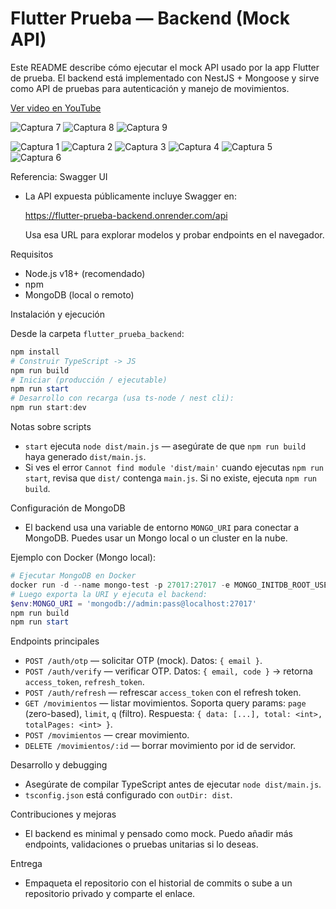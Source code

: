 # Flutter Prueba — Backend (Mock API)

Este README describe cómo ejecutar el mock API usado por la app Flutter de prueba. El backend está implementado con NestJS + Mongoose y sirve como API de pruebas para autenticación y manejo de movimientos.

[Ver video en YouTube](https://youtu.be/pVl4b69sT-Y)

![Captura 7](imagenes/Captura%20de%20pantalla%202025-09-18%20201724.png)
![Captura 8](imagenes/Captura%20de%20pantalla%202025-09-18%20201733.png)
![Captura 9](imagenes/Captura%20de%20pantalla%202025-09-18%20201739.png)

![Captura 1](imagenes/Captura%20de%20pantalla%202025-09-18%20201311.png)
![Captura 2](imagenes/Captura%20de%20pantalla%202025-09-18%20201323.png)
![Captura 3](imagenes/Captura%20de%20pantalla%202025-09-18%20201332.png)
![Captura 4](imagenes/Captura%20de%20pantalla%202025-09-18%20201349.png)
![Captura 5](imagenes/Captura%20de%20pantalla%202025-09-18%20201357.png)
![Captura 6](imagenes/Captura%20de%20pantalla%202025-09-18%20201406.png)


Referencia: Swagger UI
- La API expuesta públicamente incluye Swagger en:

  https://flutter-prueba-backend.onrender.com/api

  Usa esa URL para explorar modelos y probar endpoints en el navegador.

Requisitos
- Node.js v18+ (recomendado)
- npm
- MongoDB (local o remoto)

Instalación y ejecución

Desde la carpeta `flutter_prueba_backend`:

```powershell
npm install
# Construir TypeScript -> JS
npm run build
# Iniciar (producción / ejecutable)
npm run start
# Desarrollo con recarga (usa ts-node / nest cli):
npm run start:dev
```

Notas sobre scripts
- `start` ejecuta `node dist/main.js` — asegúrate de que `npm run build` haya generado `dist/main.js`.
- Si ves el error `Cannot find module 'dist/main'` cuando ejecutas `npm run start`, revisa que `dist/` contenga `main.js`. Si no existe, ejecuta `npm run build`.

Configuración de MongoDB
- El backend usa una variable de entorno `MONGO_URI` para conectar a MongoDB. Puedes usar un Mongo local o un cluster en la nube.

Ejemplo con Docker (Mongo local):

```powershell
# Ejecutar MongoDB en Docker
docker run -d --name mongo-test -p 27017:27017 -e MONGO_INITDB_ROOT_USERNAME=admin -e MONGO_INITDB_ROOT_PASSWORD=pass mongo:6
# Luego exporta la URI y ejecuta el backend:
$env:MONGO_URI = 'mongodb://admin:pass@localhost:27017'
npm run build
npm run start
```

Endpoints principales
- `POST /auth/otp` — solicitar OTP (mock). Datos: `{ email }`.
- `POST /auth/verify` — verificar OTP. Datos: `{ email, code }` → retorna `access_token`, `refresh_token`.
- `POST /auth/refresh` — refrescar `access_token` con el refresh token.
- `GET /movimientos` — listar movimientos. Soporta query params: `page` (zero-based), `limit`, `q` (filtro). Respuesta: `{ data: [...], total: <int>, totalPages: <int> }`.
- `POST /movimientos` — crear movimiento.
- `DELETE /movimientos/:id` — borrar movimiento por id de servidor.

Desarrollo y debugging
- Asegúrate de compilar TypeScript antes de ejecutar `node dist/main.js`.
- `tsconfig.json` está configurado con `outDir: dist`.

Contribuciones y mejoras
- El backend es minimal y pensado como mock. Puedo añadir más endpoints, validaciones o pruebas unitarias si lo deseas.

Entrega
- Empaqueta el repositorio con el historial de commits o sube a un repositorio privado y comparte el enlace.
